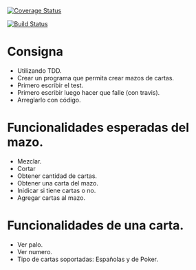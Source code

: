 [![Coverage Status](https://coveralls.io/repos/github/LautaroCerruti/TDD2018/badge.svg?branch=master)](https://coveralls.io/github/LautaroCerruti/TDD2018?branch=master)

[![Build Status](https://travis-ci.org/LautaroCerruti/TDD2018.svg?branch=master)](https://travis-ci.org/LautaroCerruti/TDD2018)

# Consigna

- Utilizando TDD.
- Crear un programa que permita crear mazos de cartas.
- Primero escribir el test.
- Primero escribir luego hacer que falle (con travis).
- Arreglarlo con código.

# Funcionalidades esperadas del mazo.

- Mezclar.
- Cortar
- Obtener cantidad de cartas.
- Obtener una carta del mazo.
- Inidicar si tiene cartas o no.
- Agregar cartas al mazo.

# Funcionalidades de una carta.

- Ver palo.
- Ver numero.
- Tipo de cartas soportadas: Españolas y de Poker.
